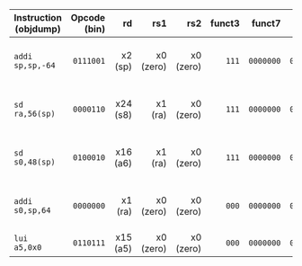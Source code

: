 | Instruction (objdump) | Opcode (bin) | rd | rs1 | rs2 | funct3 | funct7 | Binary (31..0) | Description |
|---|---:|---:|---:|---:|---:|---:|---|---|
| `addi	sp,sp,-64` | `0111001` | x2 (sp) | x0 (zero) | x0 (zero) | `111` | `0000000` | `00000000000000000111000100111001` | addi: x2 (sp) = x0 (zero) + imm |
| `sd	ra,56(sp)` | `0000110` | x24 (s8) | x1 (ra) | x0 (zero) | `111` | `0000000` | `00000000000000001111110000000110` | sd: store x0 (zero) into memory[x1 (ra)+imm] |
| `sd	s0,48(sp)` | `0100010` | x16 (a6) | x1 (ra) | x0 (zero) | `111` | `0000000` | `00000000000000001111100000100010` | sd: store x0 (zero) into memory[x1 (ra)+imm] |
| `addi	s0,sp,64` | `0000000` | x1 (ra) | x0 (zero) | x0 (zero) | `000` | `0000000` | `00000000000000000000000010000000` | addi: x1 (ra) = x0 (zero) + imm |
| `lui	a5,0x0` | `0110111` | x15 (a5) | x0 (zero) | x0 (zero) | `000` | `0000000` | `00000000000000000000011110110111` | lui	a5,0x0 |
